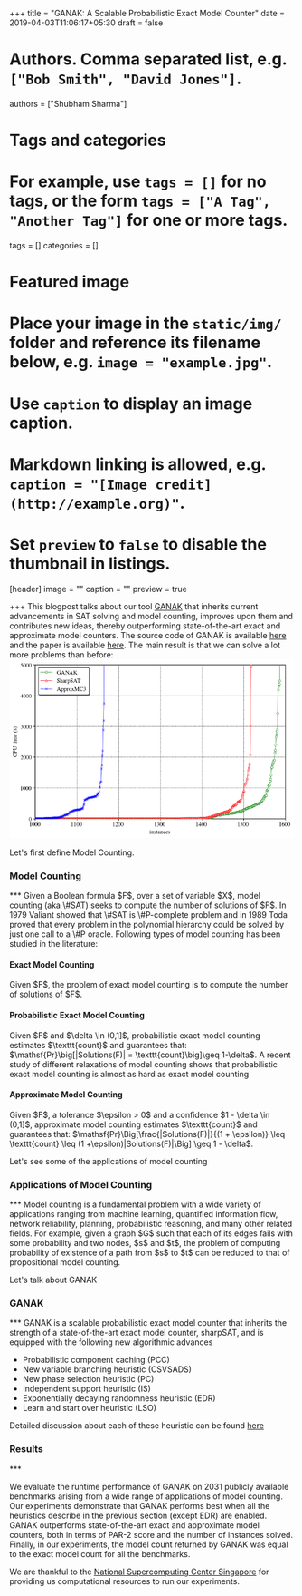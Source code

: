 +++
title = "GANAK: A Scalable Probabilistic Exact Model Counter"
date = 2019-04-03T11:06:17+05:30
draft = false

# Authors. Comma separated list, e.g. `["Bob Smith", "David Jones"]`.
authors = ["Shubham Sharma"]

# Tags and categories
# For example, use `tags = []` for no tags, or the form `tags = ["A Tag", "Another Tag"]` for one or more tags.
tags = []
categories = []

# Featured image
# Place your image in the `static/img/` folder and reference its filename below, e.g. `image = "example.jpg"`.
# Use `caption` to display an image caption.
#   Markdown linking is allowed, e.g. `caption = "[Image credit](http://example.org)"`.
# Set `preview` to `false` to disable the thumbnail in listings.
[header]
image = ""
caption = ""
preview = true

+++
This blogpost talks about our tool [GANAK](https://github.com/meelgroup/ganak) that inherits current advancements in SAT solving and model counting, improves upon them and contributes new ideas, thereby outperforming state-of-the-art exact and approximate model counters. The source code of GANAK is available [here](https://github.com/meelgroup/ganak) and the paper is available [here](https://www.comp.nus.edu.sg/~meel/Papers/ijcai19srsm.pdf). The main result is that we can solve a lot more problems than before: ![alt text](cactus.png)



Let's first define Model Counting.
<h3>Model Counting</h3>
***
Given a Boolean formula $F$, over a set of variable $X$, model counting (aka \#SAT) seeks to compute the number of solutions of $F$. In 1979 Valiant showed that \#SAT is \#P-complete problem and in 1989 Toda proved that every problem in the polynomial hierarchy could be solved by just one call to a \#P oracle. Following types of model counting has been studied in the literature:

<h4>Exact Model Counting</h4>
Given $F$, the problem of exact model counting is to compute the number of solutions of $F$.
<h4> Probabilistic Exact Model Counting </h4>
Given $F$ and $\delta \in (0,1]$, probabilistic exact model counting estimates $\texttt{count}$ and guarantees that: $\mathsf{Pr}\big[|Solutions(F)| = \texttt{count}\big]\geq 1-\delta$. A recent study of different relaxations of model counting shows that probabilistic exact model counting is almost as hard as exact model counting
<h4> Approximate Model Counting </h4>
Given $F$, a tolerance $\epsilon > 0$ and a confidence  $1 - \delta \in (0,1]$, approximate model counting estimates $\texttt{count}$ and guarantees that:  $\mathsf{Pr}\Big[\frac{|Solutions(F)|}{(1 + \epsilon)} \leq \texttt{count} \leq (1 +\epsilon)|Solutions(F)|\Big] \geq 1 - \delta$.

Let's see some of the applications of model counting
<h3> Applications of Model Counting </h3>
***
Model counting is a fundamental problem with a wide variety of applications ranging from machine learning, quantified information flow, network reliability, planning, probabilistic reasoning, and many other related fields. For example, given a graph $G$ such that each of its edges fails with some probability and two nodes, $s$ and $t$, the problem of computing probability of existence of a path from $s$ to $t$ can be reduced to that of propositional model counting.

Let's talk about GANAK
<h3> GANAK </h3>
***
GANAK is a scalable probabilistic exact model counter that inherits the strength of a state-of-the-art exact model counter, sharpSAT, and is equipped with the following new algorithmic advances

* Probabilistic component caching (PCC)
* New variable branching heuristic (CSVSADS)
* New phase selection heuristic (PC)
* Independent support heuristic (IS)
* Exponentially decaying randomness heuristic (EDR)
* Learn and start over heuristic (LSO)

Detailed discussion about each of these heuristic can be found [here](https://www.comp.nus.edu.sg/~meel/Papers/ijcai19srsm.pdf)

<h3> Results </h3>
***

We evaluate the runtime performance of GANAK on $2031$ publicly available benchmarks arising from a wide range of applications of model counting. Our experiments demonstrate that GANAK performs best when all the heuristics describe in the previous section (except EDR) are enabled. GANAK outperforms state-of-the-art exact and approximate model counters, both in terms of PAR-2 score and the number of instances solved. Finally, in our experiments, the model count returned by GANAK was equal to the exact model count for all the benchmarks.


We are thankful to the [National Supercomputing Center Singapore](https://www.nscc.sg/) for providing us computational resources to run our experiments.